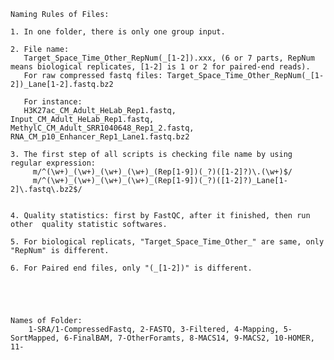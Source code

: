
    Naming Rules of Files:

    1. In one folder, there is only one group input.

    2. File name: 
       Target_Space_Time_Other_RepNum(_[1-2]).xxx, (6 or 7 parts, RepNum means biological replicates, [1-2] is 1 or 2 for paired-end reads).
       For raw compressed fastq files: Target_Space_Time_Other_RepNum(_[1-2])_Lane[1-2].fastq.bz2

       For instance: 
       H3K27ac_CM_Adult_HeLab_Rep1.fastq,   Input_CM_Adult_HeLab_Rep1.fastq,    MethylC_CM_Adult_SRR1040648_Rep1_2.fastq,    RNA_CM_p10_Enhancer_Rep1_Lane1.fastq.bz2

    3. The first step of all scripts is checking file name by using regular expression: 
         m/^(\w+)_(\w+)_(\w+)_(\w+)_(Rep[1-9])(_?)([1-2]?)\.(\w+)$/
         m/^(\w+)_(\w+)_(\w+)_(\w+)_(Rep[1-9])(_?)([1-2]?)_Lane[1-2]\.fastq\.bz2$/


    4. Quality statistics: first by FastQC, after it finished, then run other  quality statistic softwares.

    5. For biological replicats, "Target_Space_Time_Other_" are same, only "RepNum" is different.

    6. For Paired end files, only "(_[1-2])" is different.





    Names of Folder:
        1-SRA/1-CompressedFastq, 2-FASTQ, 3-Filtered, 4-Mapping, 5-SortMapped, 6-FinalBAM, 7-OtherForamts, 8-MACS14, 9-MACS2, 10-HOMER, 11-



